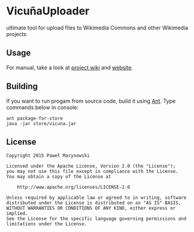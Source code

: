 # VicuñaUploader
ultimate tool for upload files to Wikimedia Commons and other Wikimedia projects

## Usage
For manual, take a look at [project wiki](https://github.com/yarl/vicuna/wiki) and [website](http://yarl.github.io/vicuna). 

## Building

If you want to run progam from source code, build it using [Ant](https://ant.apache.org/). Type commands below in console:

```
ant package-for-store
java -jar store/vicuna.jar
```

## License
```
Copyright 2015 Paweł Marynowski

Licensed under the Apache License, Version 2.0 (the "License");
you may not use this file except in compliance with the License.
You may obtain a copy of the License at

    http://www.apache.org/licenses/LICENSE-2.0

Unless required by applicable law or agreed to in writing, software
distributed under the License is distributed on an "AS IS" BASIS,
WITHOUT WARRANTIES OR CONDITIONS OF ANY KIND, either express or implied.
See the License for the specific language governing permissions and
limitations under the License.
```
